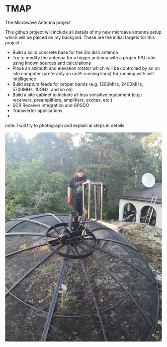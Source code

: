 # TMAP
The Microwave Antenna project

This github project will include all details of my new microave antenna setup which will be palced on my backyard.
These are the initial targets for this project :
- Build a solid concrete base for the 3m dish antenna
- Try to modify the antenna for a bigger antenna with a proper F/D ratio using known sources and calculations
- Place an azimuth and elevation rotator which will be controlled by an on site computer (preferably an rasPi running linux) for running with self intelligence
- Build septum feeds for proper bands (e.g. 1296MHz, 2400MHz, 5700MHz, 10GHz, and so on)
- Build a site cabinet to include all loss sensitive equipment (e.g.: receivers, preamplifiers, amplifiers, excites, etc.)
- SDR Receiver integration and GPSDO
- Transverter applications
-


note: I will try to photograph and explain al steps in details

<IMG SRC=https://github.com/barisdinc/TMAP/raw/master/Photos/Construction/tmap_cons_base_2020-08-08%20at%2015.39.06.jpeg>
